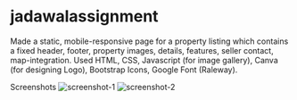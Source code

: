 # jadawalassignment
Made a static, mobile-responsive page for a property listing which contains a fixed header, footer, property images, details, features, seller contact, map-integration.
Used HTML, CSS, Javascript (for image gallery), Canva (for designing Logo), Bootstrap Icons, Google Font (Raleway).

Screenshots
![screenshot-1](https://user-images.githubusercontent.com/85986561/175898187-ccc79fb6-ae22-4a0d-9e63-911839931819.jpg)
![screenshot-2](https://user-images.githubusercontent.com/85986561/175898219-181f288e-187a-4b45-bdeb-da0cefe33ce7.jpg)
